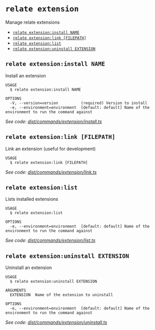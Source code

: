 `relate extension`
==================

Manage relate extensions

* [`relate extension:install NAME`](#relate-extensioninstall-name)
* [`relate extension:link [FILEPATH]`](#relate-extensionlink-filepath)
* [`relate extension:list`](#relate-extensionlist)
* [`relate extension:uninstall EXTENSION`](#relate-extensionuninstall-extension)

## `relate extension:install NAME`

Install an extension

```
USAGE
  $ relate extension:install NAME

OPTIONS
  -V, --version=version          (required) Version to install
  -e, --environment=environment  [default: default] Name of the environment to run the command against
```

_See code: [dist/commands/extension/install.ts](https://github.com/neo-technology/daedalus/blob/v1.0.1-alpha.0/dist/commands/extension/install.ts)_

## `relate extension:link [FILEPATH]`

Link an extension (useful for development)

```
USAGE
  $ relate extension:link [FILEPATH]
```

_See code: [dist/commands/extension/link.ts](https://github.com/neo-technology/daedalus/blob/v1.0.1-alpha.0/dist/commands/extension/link.ts)_

## `relate extension:list`

Lists installed extensions

```
USAGE
  $ relate extension:list

OPTIONS
  -e, --environment=environment  [default: default] Name of the environment to run the command against
```

_See code: [dist/commands/extension/list.ts](https://github.com/neo-technology/daedalus/blob/v1.0.1-alpha.0/dist/commands/extension/list.ts)_

## `relate extension:uninstall EXTENSION`

Uninstall an extension

```
USAGE
  $ relate extension:uninstall EXTENSION

ARGUMENTS
  EXTENSION  Name of the extension to uninstall

OPTIONS
  -e, --environment=environment  [default: default] Name of the environment to run the command against
```

_See code: [dist/commands/extension/uninstall.ts](https://github.com/neo-technology/daedalus/blob/v1.0.1-alpha.0/dist/commands/extension/uninstall.ts)_
